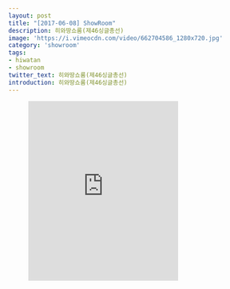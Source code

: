```yaml
---
layout: post
title: "[2017-06-08] ShowRoom"
description: 히와땅쇼룸(제46싱글총선)
image: 'https://i.vimeocdn.com/video/662704586_1280x720.jpg'
category: 'showroom'
tags:
- hiwatan
- showroom
twitter_text: 히와땅쇼룸(제46싱글총선)
introduction: 히와땅쇼룸(제46싱글총선)
---
```

<figure class="video_container">
<iframe src="https://player.vimeo.com/video/239669058" height="360" frameborder="0" webkitallowfullscreen mozallowfullscreen allowfullscreen></iframe>
</figure>
